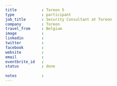 ```yaml
---
title           : Toreon 5
type            : participant
job_title       : Security Consultant at Toreon
company         : Toreon
travel_from     : Belgium
image           :
linkedin        : 
twitter         : 
facebook        :
website         :
email           :
eventbrite_id   :
status          : done
  
notes           :
---
```

